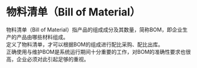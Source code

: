 # 物料清单（Bill of Material）

物料清单（Bill of Material）指产品的组成成分及其数量，简称BOM，即企业生产的产品由哪些材料组成。  
定义了物料清单，才可以根据BOM的组成进行配比采购、配比出库。  
正确使用与维护BOM是系统运行期间十分重要的工作，对BOM的准确性要求也很高，企业必须对此引起足够的重视。  
